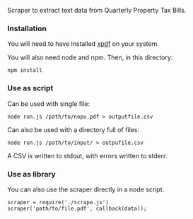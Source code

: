 Scraper to extract text data from Quarterly Property Tax Bills.

### Installation

You will need to have installed [xpdf][] on your system.

  [xpdf]: http://www.foolabs.com/xpdf/download.html

You will also need node and npm.  Then, in this directory:

    npm install

### Use as script

Can be used with single file:

    node run.js /path/to/nopv.pdf > outputfile.csv

Can also be used with a directory full of files:

    node run.js /path/to/input/ > outpufile.csv

A CSV is written to stdout, with errors written to stderr.

### Use as library

You can also use the scraper directly in a node script.

    scraper = require('./scrape.js')
    scraper('path/to/file.pdf', callback(data));

